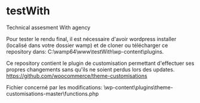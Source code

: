 # testWith
Technical assesment With agency

Pour tester le rendu final, il est nécessaire d'avoir wordpress installer (localisé dans votre dossier wamp) et de cloner ou télécharger ce repository dans: C:\wamp64\www\testWith\wp-content\plugins.

Ce repository contient le plugin de customisation permettant d'effectuer ses propres changements sans qu'ils ne soient perdus lors des updates.
https://github.com/woocommerce/theme-customisations

Fichier concerné par les modifications: \wp-content\plugins\theme-customisations-master\functions.php

